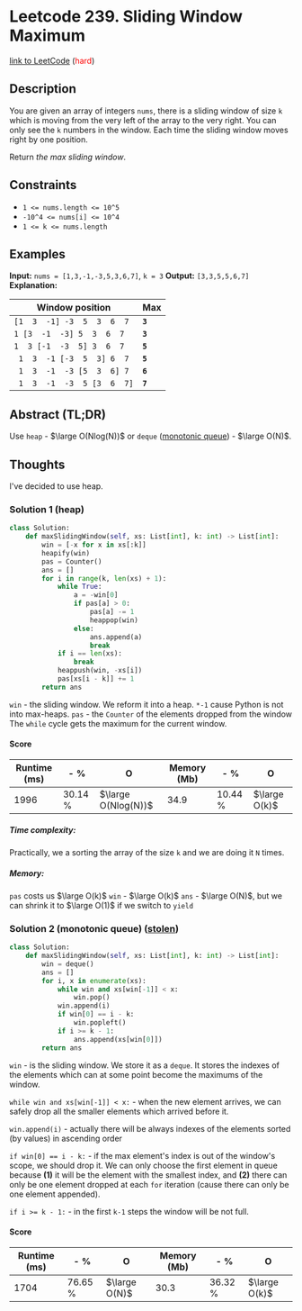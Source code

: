 # Leetcode 239. Sliding Window Maximum


[link to LeetCode](https://leetcode.com/problems/sliding-window-maximum/) (<span style="color:red">hard</span>)

## Description
You are given an array of integers `nums`, there is a sliding window of size `k` which is moving from the very left of the array to the very right. You can only see the `k` numbers in the window. Each time the sliding window moves right by one position.

Return _the max sliding window_.
## Constraints
-   `1 <= nums.length <= 10^5`
-   `-10^4 <= nums[i] <= 10^4`
-   `1 <= k <= nums.length`
## Examples

**Input:** `nums = [1,3,-1,-3,5,3,6,7]`, `k = 3`
**Output:** `[3,3,5,5,6,7]`
**Explanation:** 

| Window position              | Max     |
| ---------------------------- | ------- |
| `[1  3  -1] -3  5  3  6  7 ` | **`3`** |
| ` 1 [3  -1  -3] 5  3  6  7 ` | **`3`** |
| ` 1  3 [-1  -3  5] 3  6  7 ` | **`5`** |
| ` 1  3  -1 [-3  5  3] 6  7`  | **`5`** |
| ` 1  3  -1  -3 [5  3  6] 7`  | **`6`** |
| ` 1  3  -1  -3  5 [3  6  7]` | **`7`** |

## Abstract (TL;DR)

Use `heap` - $\large O(Nlog(N))$ 
or `deque` ([monotonic queue](https://leetcode.com/problems/sliding-window-maximum/discuss/65885/This-is-a-typical-monotonic-queue-problem)) - $\large O(N)$.

## Thoughts
I've decided to use heap.
### Solution 1 (heap)
```python
class Solution:
    def maxSlidingWindow(self, xs: List[int], k: int) -> List[int]:
        win = [-x for x in xs[:k]]
        heapify(win)
        pas = Counter()
        ans = []
        for i in range(k, len(xs) + 1):
            while True:
                a = -win[0]
                if pas[a] > 0:
                    pas[a] -= 1
                    heappop(win)
                else:
                    ans.append(a)
                    break
            if i == len(xs):
                break
            heappush(win, -xs[i])
            pas[xs[i - k]] += 1
        return ans
```
`win` - the sliding window. We reform it into a heap. `*-1` cause Python is not into max-heaps.
`pas` - the `Counter` of the elements dropped from the window
The `while` cycle gets the maximum for the current window.

#### Score
| Runtime (ms) | - %     | O                   | Memory (Mb) | - %     | O             |
| ------------ | ------- | ------------------- | ----------- | ------- | ------------- |
| 1996         | 30.14 % | $\large O(Nlog(N))$ | 34.9        | 10.44 % | $\large O(k)$ |

##### Time complexity:
Practically, we a sorting the array of the size `k` and we are doing it `N` times.
##### Memory:
`pas` costs us $\large O(k)$
`win` - $\large O(k)$
`ans` - $\large O(N)$, but we can shrink it to $\large O(1)$ if we switch to `yield`


### Solution 2 (monotonic queue) (**[stolen](https://leetcode.com/problems/sliding-window-maximum/discuss/65901/9-lines-Ruby-11-lines-Python-O(n))**)

```python
class Solution:
    def maxSlidingWindow(self, xs: List[int], k: int) -> List[int]:
        win = deque()
        ans = []
        for i, x in enumerate(xs):
            while win and xs[win[-1]] < x:
                win.pop()
            win.append(i)
            if win[0] == i - k:
                win.popleft()
            if i >= k - 1:
                ans.append(xs[win[0]])
        return ans
```

`win` - is the sliding window. We store it as a `deque`. It stores the indexes of the elements which can at some point become the maximums of the window.

`while win and xs[win[-1]] < x:` - when the new element arrives, we can safely drop all the smaller elements which arrived before it.

`win.append(i)` - actually there will be always indexes of the elements sorted (by values) in ascending order

`if win[0] == i - k:` - if the max element's index is out of the window's scope, we should drop it. We can only choose the first element in queue because **(1)** it will be the element with the smallest index, and **(2)** there can only be one element dropped at each `for` iteration (cause there can only be one element appended).

`if i >= k - 1:` - in the first `k-1` steps the window will be not full.

#### Score
| Runtime (ms) | - %      | O             | Memory (Mb) | - %     | O             |
| ------------ | -------- | ------------- | ----------- | ------- | ------------- |
| 1704         | 76.65  % | $\large O(N)$ | 30.3        | 36.32 % | $\large O(k)$ |




